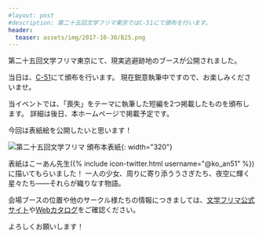 ```yaml
---
#layout: post
#description: 第二十五回文学フリマ東京ではC-51にて頒布を行います。
header:
  teaser: assets/img/2017-10-30/B25.png
---
```

第二十五回文学フリマ東京にて、現実逃避跡地のブースが公開されました。

当日は、<a href="https://c.bunfree.net/c/tokyo25/1F/C/51">C-51</a>にて頒布を行います。
現在鋭意執筆中ですので、お楽しみくださいませ。

当イベントでは、「喪失」をテーマに執筆した短編を2つ掲載したものを頒布します。
詳細は後日、本ホームページで掲載予定です。

今回は表紙絵を公開したいと思います！

![第二十五回文学フリマ 頒布本表紙]({{site.baseurl}}/assets/img/2017-10-30/B25.png){: width="320"}

表紙はこーあん先生({% include icon-twitter.html username="@ko_an51" %})に描いてもらいました！
一人の少女、周りに寄り添ううさぎたち、夜空に輝く星々たち――それらが織りなす物語。

会場ブースの位置や他のサークル様たちの情報につきましては、<a href="http://bunfree.net/?tokyo_bun25">文学フリマ公式サイト</a>や<a href="https://c.bunfree.net">Webカタログ</a>をご確認ください。

よろしくお願いします！